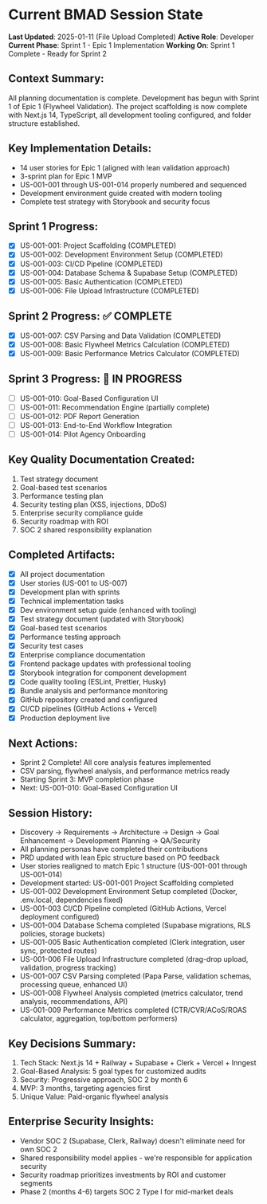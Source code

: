 # Current BMAD Session State

**Last Updated**: 2025-01-11 (File Upload Completed)
**Active Role**: Developer
**Current Phase**: Sprint 1 - Epic 1 Implementation
**Working On**: Sprint 1 Complete - Ready for Sprint 2

## Context Summary:
All planning documentation is complete. Development has begun with Sprint 1 of Epic 1 (Flywheel Validation). The project scaffolding is now complete with Next.js 14, TypeScript, all development tooling configured, and folder structure established.

## Key Implementation Details:
- 14 user stories for Epic 1 (aligned with lean validation approach)
- 3-sprint plan for Epic 1 MVP
- US-001-001 through US-001-014 properly numbered and sequenced
- Development environment guide created with modern tooling
- Complete test strategy with Storybook and security focus

## Sprint 1 Progress:
- [x] US-001-001: Project Scaffolding (COMPLETED)
- [x] US-001-002: Development Environment Setup (COMPLETED)
- [x] US-001-003: CI/CD Pipeline (COMPLETED)
- [x] US-001-004: Database Schema & Supabase Setup (COMPLETED)
- [x] US-001-005: Basic Authentication (COMPLETED)
- [x] US-001-006: File Upload Infrastructure (COMPLETED)

## Sprint 2 Progress: ✅ COMPLETE
- [x] US-001-007: CSV Parsing and Data Validation (COMPLETED)
- [x] US-001-008: Basic Flywheel Metrics Calculation (COMPLETED)
- [x] US-001-009: Basic Performance Metrics Calculator (COMPLETED)

## Sprint 3 Progress: 🚧 IN PROGRESS
- [ ] US-001-010: Goal-Based Configuration UI
- [ ] US-001-011: Recommendation Engine (partially complete)
- [ ] US-001-012: PDF Report Generation
- [ ] US-001-013: End-to-End Workflow Integration
- [ ] US-001-014: Pilot Agency Onboarding

## Key Quality Documentation Created:
1. Test strategy document
2. Goal-based test scenarios
3. Performance testing plan
4. Security testing plan (XSS, injections, DDoS)
5. Enterprise security compliance guide
6. Security roadmap with ROI
7. SOC 2 shared responsibility explanation

## Completed Artifacts:
- [x] All project documentation
- [x] User stories (US-001 to US-007)
- [x] Development plan with sprints
- [x] Technical implementation tasks
- [x] Dev environment setup guide (enhanced with tooling)
- [x] Test strategy document (updated with Storybook)
- [x] Goal-based test scenarios
- [x] Performance testing approach
- [x] Security test cases
- [x] Enterprise compliance documentation
- [x] Frontend package updates with professional tooling
- [x] Storybook integration for component development
- [x] Code quality tooling (ESLint, Prettier, Husky)
- [x] Bundle analysis and performance monitoring
- [x] GitHub repository created and configured
- [x] CI/CD pipelines (GitHub Actions + Vercel)
- [x] Production deployment live

## Next Actions:
- Sprint 2 Complete! All core analysis features implemented
- CSV parsing, flywheel analysis, and performance metrics ready
- Starting Sprint 3: MVP completion phase
- Next: US-001-010: Goal-Based Configuration UI

## Session History:
- Discovery → Requirements → Architecture → Design → Goal Enhancement → Development Planning → QA/Security
- All planning personas have completed their contributions
- PRD updated with lean Epic structure based on PO feedback
- User stories realigned to match Epic 1 structure (US-001-001 through US-001-014)
- Development started: US-001-001 Project Scaffolding completed
- US-001-002 Development Environment Setup completed (Docker, .env.local, dependencies fixed)
- US-001-003 CI/CD Pipeline completed (GitHub Actions, Vercel deployment configured)
- US-001-004 Database Schema completed (Supabase migrations, RLS policies, storage buckets)
- US-001-005 Basic Authentication completed (Clerk integration, user sync, protected routes)
- US-001-006 File Upload Infrastructure completed (drag-drop upload, validation, progress tracking)
- US-001-007 CSV Parsing completed (Papa Parse, validation schemas, processing queue, enhanced UI)
- US-001-008 Flywheel Analysis completed (metrics calculator, trend analysis, recommendations, API)
- US-001-009 Performance Metrics completed (CTR/CVR/ACoS/ROAS calculator, aggregation, top/bottom performers)

## Key Decisions Summary:
1. Tech Stack: Next.js 14 + Railway + Supabase + Clerk + Vercel + Inngest
2. Goal-Based Analysis: 5 goal types for customized audits
3. Security: Progressive approach, SOC 2 by month 6
4. MVP: 3 months, targeting agencies first
5. Unique Value: Paid-organic flywheel analysis

## Enterprise Security Insights:
- Vendor SOC 2 (Supabase, Clerk, Railway) doesn't eliminate need for own SOC 2
- Shared responsibility model applies - we're responsible for application security
- Security roadmap prioritizes investments by ROI and customer segments
- Phase 2 (months 4-6) targets SOC 2 Type I for mid-market deals